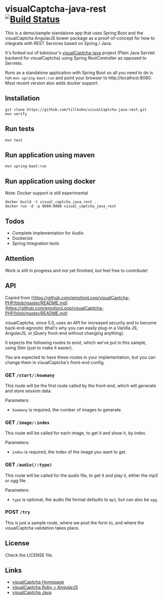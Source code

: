 visualCaptcha-java-rest [![Build Status](https://travis-ci.org/tillkuhn/visualCaptcha-java-rest.svg?branch=master)](https://travis-ci.org/tillkuhn/visualCaptcha-java-rest)
========================
This is a demo/sample standalone app that uses Spring Boot and the visualCaptcha AngularJS bower package as a proof-of-concept for how to integrate with REST Services based on Spring / Java.

It's forked out of bdotzour's [visualCaptcha-java](https://github.com/bdotzour/visualCaptcha-java) project (Plain Java Servlet backend for visualCaptcha) using Spring RestController as opposed to Servlets.

Runs as a standalone application with Spring Boot so all you need to do is run `mvn spring-boot:run` and point your browser to http://localhost:8080. Most recent version also adds docker support.

## Installation

```
git clone https://github.com/tillkuhn/visualCaptcha-java-rest.git
mvn verify
```

## Run tests

```
mvn test
```

## Run application using maven

```
mvn spring-boot:run
```

## Run application using docker

Note: Docker support is still experimental

```
docker build -t visual_captcha_java_rest .
docker run -d -p 8080:8080 visual_captcha_java_rest
```

## Todos

* Complete Implementation for Audio
* Dockerize
* Spring Integration tests

## Attention

Work is still in progress and not yet finished, but feel free to contribute!

## API

Copied from [https://github.com/emotionLoop/visualCaptcha-PHP/blob/master/README.md](https://github.com/emotionLoop/visualCaptcha-PHP/blob/master/README.md)

visualCaptcha, since 5.0, uses an API for increased security and to become back-end-agnostic (that's why you can easily plug-in a Vanilla JS, AngularJS, or jQuery front-end without changing anything).

It expects the following routes to exist, which we've put in this sample, using Slim (just to make it easier).

You are expected to have these routes in your implementation, but you can change them in visualCaptcha's front-end config.

### GET `/start/:howmany`

This route will be the first route called by the front-end, which will generate and store session data.

Parameters:

- `howmany` is required, the number of images to generate.

### GET `/image/:index`

This route will be called for each image, to get it and show it, by index.

Parameters:

- `index` is required, the index of the image you want to get.

### GET `/audio(/:type)`

This route will be called for the audio file, to get it and play it, either the mp3 or ogg file.

Parameters:

- `type` is optional, the audio file format defaults to `mp3`, but can also be `ogg`.

### POST `/try` 

This is just a sample route, where we post the form to, and where the visualCaptcha validation takes place.


## License

Check the LICENSE file.

## Links
* [visualCaptcha Homepage](http://visualcaptcha.net/)
* [visualCaptcha Ruby + AngularJS](https://github.com/emotionLoop/visualCaptcha-ruby)
* [visualCaptcha Java](https://github.com/bdotzour/visualCaptcha-java)

